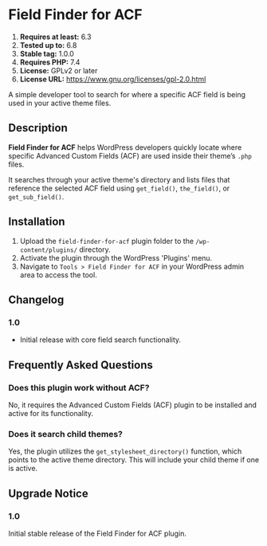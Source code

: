 # Field Finder for ACF

1. **Requires at least:** 6.3
2. **Tested up to:** 6.8
3. **Stable tag:** 1.0.0
4. **Requires PHP:** 7.4
5. **License:** GPLv2 or later
6. **License URL:** https://www.gnu.org/licenses/gpl-2.0.html

A simple developer tool to search for where a specific ACF field is being used in your active theme files.

## Description

**Field Finder for ACF** helps WordPress developers quickly locate where specific Advanced Custom Fields (ACF) are used inside their theme’s `.php` files.

It searches through your active theme's directory and lists files that reference the selected ACF field using `get_field()`, `the_field()`, or `get_sub_field()`.

## Installation

1. Upload the `field-finder-for-acf` plugin folder to the `/wp-content/plugins/` directory.
2. Activate the plugin through the WordPress 'Plugins' menu.
3. Navigate to `Tools > Field Finder for ACF` in your WordPress admin area to access the tool.

## Changelog

### 1.0

* Initial release with core field search functionality.

## Frequently Asked Questions

### Does this plugin work without ACF?

No, it requires the Advanced Custom Fields (ACF) plugin to be installed and active for its functionality.

### Does it search child themes?

Yes, the plugin utilizes the `get_stylesheet_directory()` function, which points to the active theme directory. This will include your child theme if one is active.

## Upgrade Notice

### 1.0

Initial stable release of the Field Finder for ACF plugin.